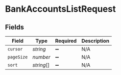 # BankAccountsListRequest


## Fields

| Field              | Type               | Required           | Description        |
| ------------------ | ------------------ | ------------------ | ------------------ |
| `cursor`           | *string*           | :heavy_minus_sign: | N/A                |
| `pageSize`         | *number*           | :heavy_minus_sign: | N/A                |
| `sort`             | *string*[]         | :heavy_minus_sign: | N/A                |